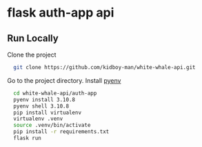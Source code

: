 # flask auth-app api

## Run Locally

Clone the project

```bash
  git clone https://github.com/kidboy-man/white-whale-api.git
```

Go to the project directory. Install [pyenv](https://github.com/pyenv/pyenv) 

```bash
  cd white-whale-api/auth-app
  pyenv install 3.10.8
  pyenv shell 3.10.8
  pip install virtualenv
  virtualenv .venv
  source .venv/bin/activate
  pip install -r requirements.txt
  flask run
```